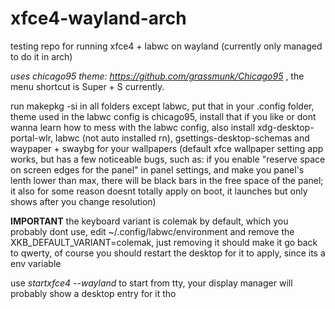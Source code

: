 # xfce4-wayland-arch
testing repo for running xfce4 + labwc on wayland (currently only managed to do it in arch)

*uses chicago95 theme: https://github.com/grassmunk/Chicago95* , the menu shortcut is Super + S currently.

run makepkg -si in all folders except labwc, put that in your .config folder, theme used in the labwc config is chicago95, install that if you like or dont wanna learn how to mess with the labwc config, also install xdg-desktop-portal-wlr, labwc (not auto installed rn), gsettings-desktop-schemas and waypaper + swaybg for your wallpapers (default xfce wallpaper setting app works, but has a few noticeable bugs, such as: if you enable "reserve space on screen edges for the panel" in panel settings, and make you panel's lenth lower than max, there will be black bars in the free space of the panel; it also for some reason doesnt totally apply on boot, it launches but only shows after you change resolution)

**IMPORTANT** the keyboard variant is colemak by default, which you probably dont use, edit ~/.config/labwc/environment and remove the XKB_DEFAULT_VARIANT=colemak, just removing it should make it go back to qwerty, of course you should restart the desktop for it to apply, since its a env variable

use _startxfce4 --wayland_ to start from tty, your display manager will probably show a desktop entry for it tho 
